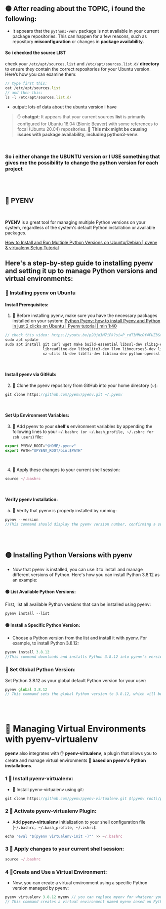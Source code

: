 ## 🟡 After reading about the TOPIC, i found the following:

- It appears that the `python3-venv` package is not available in your current package repositories. This can happen for a few reasons, such as repository **misconfiguration** or changes in **package availability**.

#### So i checked the source LIST

check your `/etc/apt/sources.list` and `/etc/apt/sources.list.d/` **directory** to ensure they contain the correct repositories for your Ubuntu version. Here’s how you can examine them:

```javascript
// type first this:
cat /etc/apt/sources.list
// and then this:
ls -l /etc/apt/sources.list.d/

```

- output: lots of data about the ubuntu version i have

> ✋ **chatgpt**: It appears that your current sources **list** is primarily configured for Ubuntu 18.04 (Bionic Beaver) with some references to focal (Ubuntu 20.04) repositories. 🔴 **This mix might be causing issues with package availability, including python3-venv**.

<br>

### So i either change the UBUNTU version or I USE something that gives me the possibility to change the python version for each project

 <br>
 <br>

## 🧶 PYENV

<br>

**PYENV** is a great tool for managing multiple Python versions on your system, regardless of the system's default Python installation or available packages.

[How to Install and Run Multiple Python Versions on Ubuntu/Debian | pyenv & virtualenv Setup Tutorial](https://youtu.be/1Zgo8M9yUtM?si=lPx1WQTX8_hQsu8D)

## Here's a step-by-step guide to installing pyenv and setting it up to manage Python versions and virtual environments:

### 🍨 Installing pyenv on Ubuntu

#### Install Prerequisites:

1. 🔸 Before installing pyenv, make sure you have the necessary packages installed on your system: [Python Pyenv: how to install Pyenv and Python in just 2 clicks on Ubuntu | Pyenv tutorial | min 1:40](https://youtu.be/p2Ojd3M7iPk?si=P_rdT3MNcOf4FUZ3&t=100)

```javascript
// check this video: https://youtu.be/p2Ojd3M7iPk?si=P_rdT3MNcOf4FUZ3&t=100
sudo apt update
sudo apt install git curl wget make build-essential libssl-dev zlib1g-dev libbz2-dev \
                 libreadline-dev libsqlite3-dev llvm libncurses5-dev libncursesw5-dev \
                 xz-utils tk-dev libffi-dev liblzma-dev python-openssl

```

<br>

#### Install pyenv via GitHub:

2.  🔸 Clone the pyenv repository from GitHub into your home directory (~):

```javascript
git clone https://github.com/pyenv/pyenv.git ~/.pyenv

```

<br>

#### Set Up Environment Variables:

3.  🔸 Add pyenv to your **shell's** environment variables by appending the following lines to your `~/.bashrc (or ~/.bash_profile, ~/.zshrc for zsh users`) file:

```javascript
export PYENV_ROOT="$HOME/.pyenv"
export PATH="$PYENV_ROOT/bin:$PATH"

```

<br>

4. 🔸 Apply these changes to your current shell session:

```javascript
source ~/.bashrc

```

<br>

#### Verify pyenv Installation:

5. 🔸 Verify that pyenv is properly installed by running:

```javascript
pyenv --version
//This command should display the pyenv version number, confirming a successful installation.


```

<br>
<br>

## 🟡 Installing Python Versions with pyenv

- Now that pyenv is installed, you can use it to install and manage different versions of Python. Here's how you can install Python 3.8.12 as an example:

#### 🟢 List Available Python Versions:

First, list all available Python versions that can be installed using pyenv:

```javascript
pyenv install --list

```

#### 🟢 Install a Specific Python Version:

- Choose a Python version from the list and install it with pyenv. For example, to install Python 3.8.12:

```javascript
pyenv install 3.8.12
//This command downloads and installs Python 3.8.12 into pyenv's version management directory.
```

### 🌈 Set Global Python Version:

Set Python 3.8.12 as your global default Python version for your user:

```javascript
pyenv global 3.8.12
// This command sets the global Python version to 3.8.12, which will be used in your shell sessions by default.
```

<br>
<br>

# 🔴 Managing Virtual Environments with pyenv-virtualenv

**pyenv** also integrates with ✋ **pyenv-virtualenv**, a plugin that allows you to create and manage virtual environments 👾 **based on pyenv's Python installations**.

### 1 🔸 Install pyenv-virtualenv:

- 🔸 Install pyenv-virtualenv using git:

```javascript
git clone https://github.com/pyenv/pyenv-virtualenv.git $(pyenv root)/plugins/pyenv-virtualenv

```

### 2 🔸 Activate pyenv-virtualenv Plugin:

- Add **pyenv-virtualenv** initialization to your shell configuration file (`~/.bashrc, ~/.bash_profile, ~/.zshrc`):

```javascript
echo 'eval "$(pyenv virtualenv-init -)"' >> ~/.bashrc

```

### 3 🔸 Apply changes to your current shell session:

```javascript
source ~/.bashrc

```

### 4 🔸Create and Use a Virtual Environment:

- Now, you can create a virtual environment using a specific Python version managed by pyenv:

```javascript
pyenv virtualenv 3.8.12 myenv // you can replace myenv for whatever you LIKE, but its better if ou stick to the convention of ENV on lowercase
// This command creates a virtual environment named myenv based on Python 3.8.12.


```
